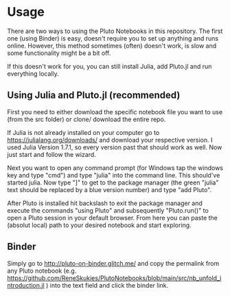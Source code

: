 # Usage
There are two ways to using the Pluto Notebooks in this repository.
The first one (using Binder) is easy, doesn't require you to set up anything and runs online. However, this method sometimes (often) doesn't work, is slow and some functionality might be a bit off.

If this doesn't work for you, you can still install Julia, add Pluto.jl and run everything locally.

## Using Julia and Pluto.jl (recommended)
First you need to either download the specific notebook file you want to use (from the src folder) or clone/ download the entire repo.

If Julia is not already installed on your computer go to https://julialang.org/downloads/ and download your respective version. I used Julia Version 1.7.1, so every version past that should work as well. Now just start and follow the wizard.

Next you want to open any command prompt (for Windows tap the windows key and type "cmd") and type "julia" into the command line. This should've started julia. Now type "]" to get to the package manager (the green "julia" text should be replaced by a blue version number) and type "add Pluto".

After Pluto is installed hit backslash to exit the package manager and execute the commands "using Pluto" and subsequently "Pluto.run()" to open a Pluto session in your default browser. From here you can paste the (absolut local) path to your desired notebook and start exploring.

## Binder
Simply go to http://pluto-on-binder.glitch.me/ and copy the permalink from any Pluto notebook (e.g. https://github.com/ReneSkukies/PlutoNotebooks/blob/main/src/nb_unfold_introduction.jl ) into the text field and click the binder link.

